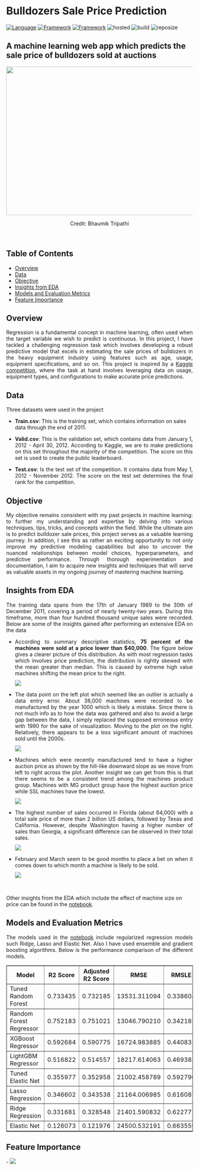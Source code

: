 <h1>Bulldozers Sale Price Prediction</h1>

[![Language](https://img.shields.io/badge/Python-darkblue.svg?style=flat&logo=python&logoColor=white)](https://www.python.org)
[![Framework](https://img.shields.io/badge/sklearn-darkorange.svg?style=flat&logo=scikit-learn&logoColor=white)](http://www.pytorch.org/news.html)
[![Framework](https://img.shields.io/badge/Streamlit-red.svg?style=flat&logo=streamlit&logoColor=white)](https://github.com/Oyebamiji-Micheal/Employee-Status-Prediction-Web-App/tree/main)
![hosted](https://img.shields.io/badge/Streamlit-Cloud-DC143C?style=flat&logo=streamlit&logoColor=white)
![build](https://img.shields.io/badge/build-passing-brightgreen.svg?style=flat)
![reposize](https://img.shields.io/github/repo-size/Oyebamiji-Micheal/Bulldozers-Sale-Price-Prediction)

<h2>A machine learning web app which predicts the sale price of bulldozers sold at auctions</h2>

<img src="images/cover.jpeg" width="800" height="400">

<p align="center">Credit: Bhaumik Tripathi</p>


<br />

<h2>Table of Contents</h2>

- [Overview](#overview)
- [Data](#data)
- [Objective](#objective)
- [Insights from EDA](#insights)
- [Models and Evaluation Metrics](#model)
- [Feature Importance](#feature_importance)

<a id="overview"></a>
<h2>Overview</h2>
<p align="justify">
Regression is a fundamental concept in machine learning, often used when the target variable we wish to predict is continuous. In this project, I have tackled a challenging regression task which involves developing a robust predictive model that excels in estimating the sale prices of bulldozers in the heavy equipment industry using features such as age, usage, equipment specifications, and so on. This project is inspired by a <a href="https://www.kaggle.com/competitions/bluebook-for-bulldozers/overview">Kaggle competition</a>, where the task at hand involves leveraging data on usage, equipment types, and configurations to make accurate price predictions.
</p>

<a id="data"></a>
<h2>Data</h2>
Three datasets were used in the project

- **Train.csv**: This is the training set, which contains information on sales data through the end of 2011.

- <p align="justify"><strong>Valid.csv</strong>: This is the validation set, which contains data from January 1, 2012 - April 30, 2012. According to Kaggle, we are to make predictions on this set throughout the majority of the competition. The score on this set is used to create the public leaderboard.</p>

- <p align="justify"><strong>Test.csv</strong>: Is the test set of the competition. It contains data from May 1, 2012 - November 2012. The score on the test set determines the final rank for the competition.</p>

<a id="objective"></a>
<h2>Objective</h2>
<p align="justify">
My objective remains consistent with my past projects in machine learning: to further my understanding and expertise by delving into various techniques, tips, tricks, and concepts within the field. While the ultimate aim is to predict bulldozer sale prices, this project serves as a valuable learning journey. In addition, I see this as rather an exciting opportunity to not only improve my predictive modeling capabilities but also to uncover the nuanced relationships between model choices, hyperparameters, and predictive performance. Through thorough experimentation and documentation, I aim to acquire new insights and techniques that will serve as valuable assets in my ongoing journey of mastering machine learning.
</p>

<a id="insights"></a>
<h2>Insights from EDA</h2>
<p align="justify">
The training data spans from the 17th of January 1989 to the 30th of December 2011, covering a period of nearly twenty-two years. During this timeframe, more than four hundred thousand unique sales were recorded. Below are some of the insights gained after performing an extensive EDA on the data </p>

- <p align="justify">According to summary descriptive statistics, <strong>75 percent of the machines were sold at a price lower than $40,000</strong>. The figure below gives a clearer picture of this distribution. As with most regression tasks which involves price prediction, the distribution is rightly skewed with the mean greater than median. This is caused by extreme high value machines shifting the mean price to the right. <br /><img src="images/sale_price_dist.jpeg" style="margin-top: 10px">
</p>

- <p align="justify">The data point on the left plot which seemed like an outlier is actually a data entry error. About 38,000 machines were recorded to be manufactured by the year 1000 which is likely a mistake. Since there is not much info as to how the data was gathered and also to avoid a large gap between the data, I simply replaced the supposed erroneous entry with 1990 for the sake of visualization. Moving to the plot on the right. Relatively, there appears to be a less significant amount of machines sold until the 2000s. <br/><img src="images/manufacture_sale.jpeg" style="margin-top: 10px">
</p>

- <p align="justify">Machines which were recently manufactured tend to have a higher auction price as shown by the hill-like downward slope as we move from left to right across the plot. Another insight we can get from this is that there seems to be a consistent trend among the machines product group. Machines with MG product group have the highest auction price while SSL machines have the lowest. <br/><img src="images/yearmade_sale.jpeg" style="margin-top: 10px"></p>

- <p align="justify">The highest number of sales occurred in Florida (about 64,000) with a total sale price of more than 2 billion US dollars, followed by Texas and California. However, despite Washington having a higher number of sales than Georgia, a significant difference can be observed in their total sales. <br/><img src="images/state_sale.jpeg" style="margin-top: 10px"></p>

- <p align="justify">February and March seem to be good months to place a bet on when it comes down to which month a machine is likely to be sold. <br/><img src="images/month_sale.jpeg" style="margin-top: 10px"></p>

<br />

Other insights from the EDA which include the effect of machine size on price can be found in the [notebook](https://github.com/Oyebamiji-Micheal/Bulldozers-Sale-Price-Prediction/blob/main/predicting_bulldozers_price.ipynb).

<a id="model"></a>
<h2>Models and Evaluation Metrics</h2>
<p align="justify">
The models used in the <a href="https://github.com/Oyebamiji-Micheal/Bulldozers-Sale-Price-Prediction/blob/main/predicting_bulldozers_price.ipynb">notebook</a> include regularized regression models such Ridge, Lasso and Elastic Net. Also I have used ensemble and gradient boosting algorithms. Below is the performance comparison of the different models. 

<table border="1" cellpadding="5">
  <thead>
    <tr>
      <th>Model</th>
      <th>R2 Score</th>
      <th>Adjusted R2 Score</th>
      <th>RMSE</th>
      <th>RMSLE</th>
    </tr>
  </thead>
  <tbody>
    <tr>
      <td>Tuned Random Forest</td>
      <td>0.733435</td>
      <td>0.732185</td>
      <td>13531.311094</td>
      <td>0.338604</td>
    </tr>
    <tr>
      <td>Random Forest Regressor</td>
      <td>0.752183</td>
      <td>0.751021</td>
      <td>13046.790210</td>
      <td>0.342185</td>
    </tr>
    <tr>
      <td>XGBoost Regressor</td>
      <td>0.592684</td>
      <td>0.590775</td>
      <td>16724.983885</td>
      <td>0.440831</td>
    </tr>
    <tr>
      <td>LightGBM Regressor</td>
      <td>0.516822</td>
      <td>0.514557</td>
      <td>18217.614063</td>
      <td>0.469383</td>
    </tr>
    <tr>
      <td>Tuned Elastic Net</td>
      <td>0.355977</td>
      <td>0.352958</td>
      <td>21002.458789</td>
      <td>0.592796</td>
    </tr>
    <tr>
      <td>Lasso Regression</td>
      <td>0.346602</td>
      <td>0.343538</td>
      <td>21164.006985</td>
      <td>0.616087</td>
    </tr>
    <tr>
      <td>Ridge Regression</td>
      <td>0.331681</td>
      <td>0.328548</td>
      <td>21401.590832</td>
      <td>0.622771</td>
    </tr>
    <tr>
      <td>Elastic Net</td>
      <td>0.126073</td>
      <td>0.121976</td>
      <td>24500.532191</td>
      <td>0.663559</td>
    </tr>
  </tbody>
</table>

</p>


<a id="feature_importance"></a>
<h2>Feature Importance</h2>
<p align="justify">
- <img src="images/importance.jpeg">
</p>